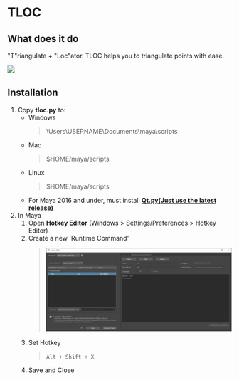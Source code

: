 # TLOC

## What does it do
"T"riangulate + "Loc"ator. TLOC helps you to triangulate points with ease.

[![](http://img.youtube.com/vi/GUCYcqgs2WE/0.jpg)](http://www.youtube.com/watch?v=GUCYcqgs2WE "")

## Installation
1. Copy **tloc.py** to:
    - Windows
        > \Users\USERNAME\Documents\maya\scripts<br>
    - Mac
        > $HOME/maya/scripts
    - Linux
        > $HOME/maya/scripts
    - For Maya 2016 and under, must install **[Qt.py(Just use the latest release)](https://github.com/mottosso/Qt.py/releases)**
1. In Maya
    1. Open **Hotkey Editor** (Windows > Settings/Preferences > Hotkey Editor)
    1. Create a new 'Runtime Command'
        > ![create_runtime_command.png](img/create_runtime_command.png)
    1. Set Hotkey
        > `Alt + Shift + X`
    1. Save and Close
